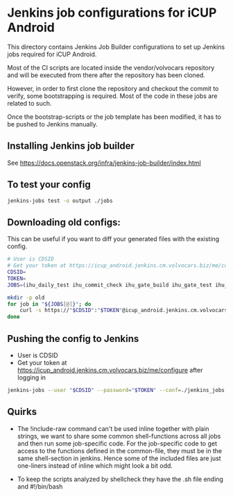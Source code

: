 # Jenkins job configurations for iCUP Android

This directory contains Jenkins Job Builder configurations to set up
Jenkins jobs required for iCUP Android.

Most of the CI scripts are located inside the vendor/volvocars repository 
and will be executed from there after the repository has been cloned.

However, in order to first clone the repository and checkout the commit to verify, 
some bootstrapping is required. Most of the code in these jobs are related to such.

Once the bootstrap-scripts or the job template has been modified, it has to be pushed to Jenkins manually.


## Installing Jenkins job builder

See https://docs.openstack.org/infra/jenkins-job-builder/index.html


## To test your config

```bash
jenkins-jobs test -o output ./jobs
```

## Downloading old configs:

This can be useful if you want to diff your generated files with the existing config.

```bash
# User is CDSID
# Get your token at https://icup_android.jenkins.cm.volvocars.biz/me/configure after logging in
CDSID=
TOKEN=
JOBS=(ihu_daily_test ihu_commit_check ihu_gate_build ihu_gate_test ihu_hourly_test ihu_image_build icup_android_manifest_bump)

mkdir -p old
for job in "${JOBS[@]}"; do
    curl -s https://"$CDSID":"$TOKEN"@icup_android.jenkins.cm.volvocars.biz/job/"$job"/config.xml > old/"$job"
done
```


## Pushing the config to Jenkins

* User is CDSID
* Get your token at https://icup_android.jenkins.cm.volvocars.biz/me/configure after logging in

```bash
jenkins-jobs --user "$CDSID" --password="$TOKEN" --conf=./jenkins_jobs.ini update ./jobs
```

## Quirks


* The !include-raw command can't be used inline together with plain strings, we want to 
share some common shell-functions across all jobs and then run some job-specific code.
For the job-specific code to get access to the functions defined in the common-file, they
must be in the same shell-section in jenkins. Hence some of the included files are just one-liners
instead of inline which might look a bit odd. 

* To keep the scripts analyzed by shellcheck they have the .sh file ending and #!/bin/bash